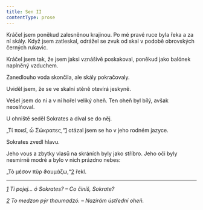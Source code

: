 ```yaml
---
title: Sen II
contentType: prose
---
```


<section>

Kráčel jsem poněkud zalesněnou krajinou. Po mé pravé ruce byla řeka a za ní skály. Když jsem zatleskal, odrážel se zvuk od skal v podobě obrovských černých rukavic.

Kráčel jsem tak, že jsem jaksi vznášivě poskakoval, poněkud jako balónek naplněný vzduchem.

Zanedlouho voda skončila, ale skály pokračovaly.

Uviděl jsem, že se ve skalní stěně otevírá jeskyně.

Vešel jsem do ní a v ní hořel veliký oheň. Ten oheň byl bílý, avšak neoslňoval.

U ohniště seděl Sokrates a díval se do něj.

„Τί ποιεῖ, ὦ Σώκρατες,“[1](./resources/undefined) otázal jsem se ho v jeho rodném jazyce.

Sokrates zvedl hlavu.

Jeho vous a zbytky vlasů na skráních byly jako stříbro. Jeho oči byly nesmírně modré a bylo v nich prázdno nebes:

„Τὸ μέσον πῦρ ϑαυμάζω,“[2](./resources/undefined) řekl.

* * *

_[1](./resources/undefined) Ti pojej… ó Sokrates? – Co činíš, Sokrate?_

_[2](./resources/undefined) To medzon pýr thaumadzó. – Nazírám ústřední oheň._

</section>
